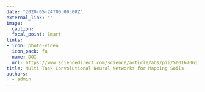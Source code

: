 ```yaml
---
date: "2020-05-24T00:00:00Z"
external_link: ""
image:
  caption: 
  focal_point: Smart
links:
- icon: photo-video
  icon_pack: fa
  name: DOI
  url: https://www.sciencedirect.com/science/article/abs/pii/S0016706119312777
title: Multi Task Convolutional Neural Networks for Mapping Soils
authors: 
  - admin
---
```

